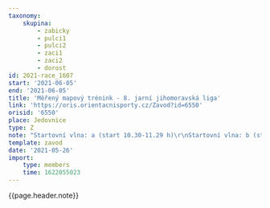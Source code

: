 ```yaml
---
taxonomy:
    skupina:
        - zabicky
        - pulci1
        - pulci2
        - zaci1
        - zaci2
        - dorost
id: 2021-race_1607
start: '2021-06-05'
end: '2021-06-05'
title: 'Měřený mapový trénink - 8. jarní jihomoravská liga'
link: 'https://oris.orientacnisporty.cz/Zavod?id=6550'
orisid: '6550'
place: Jedovnice
type: Z
note: "Startovní vlna: a (start 10.30-11.29 h)\r\nStartovní vlna: b (start 11.30-12.29 h)\r\nStartovní vlna: c (start 12.30-13.29 h)\r\nStartovní vlna: d (start 13.30-14.29 h)\r\n\r\ndo pozn. piště vlnu"
template: zavod
date: '2021-05-26'
import:
    type: members
    time: 1622055023
---
```


{{page.header.note}}

